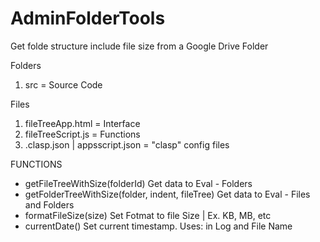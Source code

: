 # AdminFolderTools
Get folde structure include file size from a Google Drive Folder

Folders

1. src = Source Code

Files

1. fileTreeApp.html = Interface
2. fileTreeScript.js = Functions
3. .clasp.json | appsscript.json = "clasp" config files

FUNCTIONS

* getFileTreeWithSize(folderId)
    Get data to Eval - Folders
* getFolderTreeWithSize(folder, indent, fileTree)
    Get data to Eval - Files and Folders
* formatFileSize(size)
    Set Fotmat to file Size | Ex. KB, MB, etc
* currentDate()
    Set current timestamp. 
    Uses: in Log and File Name 

